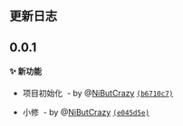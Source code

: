 ## 更新日志





## 0.0.1

#### :sparkles: 新功能

-  项目初始化 &nbsp;- by @[NiButCrazy](https://github.com/NiButCrazy) [`(b6710c7)`]()

-  小修 &nbsp;- by @[NiButCrazy](https://github.com/NiButCrazy) [`(e045d5e)`]()


